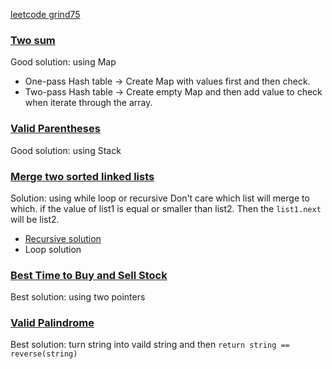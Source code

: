 [leetcode grind75](https://www.techinterviewhandbook.org/grind75)

### [Two sum](https://leetcode.com/problems/two-sum)
Good solution: using Map
   - One-pass Hash table -> Create Map with values first and then check.
   - Two-pass Hash table -> Create empty Map and then add value to check when iterate through the array.
### [Valid Parentheses](https://leetcode.com/problems/valid-parentheses)
Good solution: using Stack
### [Merge two sorted linked lists](https://leetcode.com/problems/merge-two-sorted-lists/)
Solution: using while loop or recursive
Don't care which list will merge to which. if the value of list1 is equal or smaller than list2. Then the `list1.next` will be list2.
 - [Recursive solution](https://authorslog.com/blog/oXmSPEGRc3?title=21-merge-two-sorted-lists)
 - Loop solution
### [Best Time to Buy and Sell Stock](https://leetcode.com/problems/best-time-to-buy-and-sell-stock)
Best solution: using two pointers
### [Valid Palindrome](https://leetcode.com/problems/valid-palindrome)
Best solution: turn string into vaild string and then 
`return string == reverse(string)`
